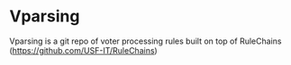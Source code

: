 Vparsing
========

Vparsing is a git repo of voter processing rules built on top of RuleChains (https://github.com/USF-IT/RuleChains)
